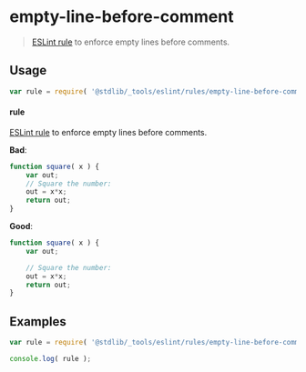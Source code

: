 # empty-line-before-comment

> [ESLint rule][eslint-rules] to enforce empty lines before comments.

<section class="intro">

</section>

<!-- /.intro -->

<section class="usage">

## Usage

```javascript
var rule = require( '@stdlib/_tools/eslint/rules/empty-line-before-comment' );
```

#### rule

[ESLint rule][eslint-rules] to enforce empty lines before comments.

**Bad**:

<!-- eslint-disable stdlib/empty-line-before-comment -->

```javascript
function square( x ) {
    var out;
    // Square the number:
    out = x*x;
    return out;
}
```

**Good**:

```javascript
function square( x ) {
    var out;

    // Square the number:
    out = x*x;
    return out;
}
```

</section>

<!-- /.usage -->

<section class="examples">

## Examples

```javascript
var rule = require( '@stdlib/_tools/eslint/rules/empty-line-before-comment' );

console.log( rule );
```

</section>

<!-- /.examples -->

<section class="links">

[eslint-rules]: https://eslint.org/docs/developer-guide/working-with-rules

</section>

<!-- /.links -->

